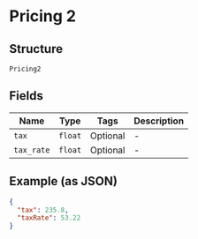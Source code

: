
# Pricing 2

## Structure

`Pricing2`

## Fields

| Name | Type | Tags | Description |
|  --- | --- | --- | --- |
| `tax` | `float` | Optional | - |
| `tax_rate` | `float` | Optional | - |

## Example (as JSON)

```json
{
  "tax": 235.8,
  "taxRate": 53.22
}
```

